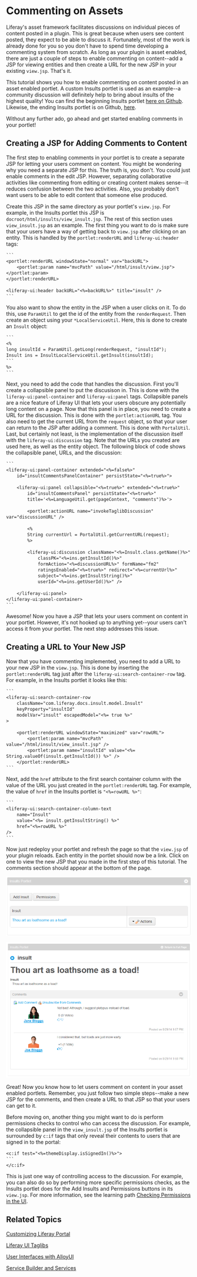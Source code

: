 # Commenting on Assets

Liferay's asset framework facilitates discussions on individual pieces of 
content posted in a plugin. This is great because when users see content posted, 
they expect to be able to discuss it. Fortunately, most of the work is already 
done for you so you don't have to spend time developing a commenting system from 
scratch. As long as your plugin is asset enabled, there are just a couple of 
steps to enable commenting on content--add a JSP for viewing entities and then 
create a URL for the new JSP in your existing `view.jsp`. That's it. 

This tutorial shows you how to enable commenting on content posted in an asset 
enabled portlet. A custom Insults portlet is used as an example--a community 
discussion will definitely help to bring about insults of the highest quality! 
You can find the beginning Insults portlet [here on Github](https://github.com/liferay/liferay-docs/tree/assetfw-tutorials/develop/tutorials/code/asset-framework/begin).
Likewise, the ending Insults portlet is on Github, [here](https://github.com/liferay/liferay-docs/tree/assetfw-tutorials/develop/tutorials/code/asset-framework/comments/end).

Without any further ado, go ahead and get started enabling comments in your 
portlet!

## Creating a JSP for Adding Comments to Content

The first step to enabling comments in your portlet is to create a separate JSP 
for letting your users comment on content. You might be wondering why you need a 
separate JSP for this. The truth is, you don't. You could just enable comments 
in the edit JSP. However, separating collaborative activities like commenting 
from editing or creating content makes sense--it reduces confusion between the 
two activities. Also, you probably don't want users to be able to edit content 
that someone else produced.

Create this JSP in the same directory as your portlet's `view.jsp`. For example, 
in the Insults portlet this JSP is `docroot/html/insults/view_insult.jsp`. The 
rest of this section uses `view_insult.jsp` as an example. The first thing you 
want to do is make sure that your users have a way of getting back to `view.jsp` 
after clicking on an entity. This is handled by the `portlet:renderURL` and 
`liferay-ui:header` tags:

    ```
    <portlet:renderURL windowState="normal" var="backURL">
        <portlet:param name="mvcPath" value="/html/insult/view.jsp"></portlet:param>
    </portlet:renderURL>

    <liferay-ui:header backURL="<%=backURL%>" title="insult" />
    ```
    
You also want to show the entity in the JSP when a user clicks on it. To do 
this, use `ParamUtil` to get the id of the entity from the `renderRequest`. Then 
create an object using your `*LocalServiceUtil`. Here, this is done to create an 
`Insult` object:

    ```
    <%
    long insultId = ParamUtil.getLong(renderRequest, "insultId");
    Insult ins = InsultLocalServiceUtil.getInsult(insultId);
    ```
    %>
    ```

Next, you need to add the code that handles the discussion. First you'll create 
a collapsible panel to put the discusison in. This is done with the 
`liferay-ui:panel-container` and `liferay-ui:panel` tags. Collapsible panels are 
a nice feature of Liferay UI that lets your users obscure any potentially long 
content on a page. Now that this panel is in place, you need to create a URL for 
the discussion. This is done with the `portlet:actionURL` tag. You also need to 
get the current URL from the `request` object, so that your user can return to 
the JSP after adding a comment. This is done with `PortalUtil`. Last, but 
certainly not least, is the implementation of the discussion itself with the 
`liferay-ui:discussion` tag. Note that the URLs you created are used here, as 
well as the entity object. The following block of code shows the collapsible 
panel, URLs, and the discussion:

    ```
    <liferay-ui:panel-container extended="<%=false%>"
        id="insultCommentsPanelContainer" persistState="<%=true%>">
	
        <liferay-ui:panel collapsible="<%=true%>" extended="<%=true%>"
            id="insultCommentsPanel" persistState="<%=true%>"
            title='<%=LanguageUtil.get(pageContext, "comments")%>'>
	
            <portlet:actionURL name="invokeTaglibDiscussion" var="discussionURL" />
			
            <%
            String currentUrl = PortalUtil.getCurrentURL(request);
            %>
	
            <liferay-ui:discussion className="<%=Insult.class.getName()%>"
                classPK="<%=ins.getInsultId()%>"
                formAction="<%=discussionURL%>" formName="fm2"
                ratingsEnabled="<%=true%>" redirect="<%=currentUrl%>"
                subject="<%=ins.getInsultString()%>"
                userId="<%=ins.getUserId()%>" />

        </liferay-ui:panel>
    </liferay-ui:panel-container>
    ```

Awesome! Now you have a JSP that lets your users comment on content in your 
portlet. However, it's not hooked up to anything yet--your users can't access it 
from your portlet. The next step addresses this issue.

## Creating a URL to Your New JSP

Now that you have commenting implemented, you need to add a URL to your new JSP 
in the `view.jsp`. This is done by inserting the `portlet:renderURL` tag just 
after the `liferay-ui:search-container-row` tag. For example, in the Insults 
portlet it looks like this:

    ```
    <liferay-ui:search-container-row
        className="com.liferay.docs.insult.model.Insult"
        keyProperty="insultId"
        modelVar="insult" escapedModel="<%= true %>"
    >
    
        <portlet:renderURL windowState="maximized" var="rowURL">
            <portlet:param name="mvcPath" value="/html/insult/view_insult.jsp" />
            <portlet:param name="insultId" value="<%= String.valueOf(insult.getInsultId()) %>" />
        </portlet:renderURL>
    ```

Next, add the `href` attribute to the first search container column with the 
value of the URL you just created in the `portlet:renderURL` tag. For example, 
the value of `href` in the Insults portlet is `"<%=rowURL %>"`:

    ```
    <liferay-ui:search-container-column-text
        name="Insult"
        value="<%= insult.getInsultString() %>"
        href="<%=rowURL %>"
    />
    ```

Now just redeploy your portlet and refresh the page so that the `view.jsp` of 
your plugin reloads. Each entity in the portlet should now be a link. Click on 
one to view the new JSP that you made in the first step of this tutorial. The 
comments section should appear at the bottom of the page.

![Figure 1: Entities in portlets appear as links after implementing comments.](../../images/asset-fw-comments-link.png)

![Figure 2: The new JSP lets users comment on content in your portlet.](../../images/asset-fw-comments.png)

Great! Now you know how to let users comment on content in your asset enabled 
portlets. Remember, you just follow two simple steps--make a new JSP for the 
comments, and then create a URL to that JSP so that your users can get to it.

Before moving on, another thing you might want to do is perform permissions 
checks to control who can access the discussion. For example, the collapsible 
panel in the `view_insult.jsp` of the Insults portlet is surrounded by `c:if` 
tags that only reveal their contents to users that are signed in to the portal:

    <c:if test="<%=themeDisplay.isSignedIn()%>">
    ```
    </c:if>

This is just one way of controlling access to the discussion. For example, you 
can also do so by performing more specific permissions checks, as the Insults 
portlet does for the Add Insults and Permissions buttons in its `view.jsp`. For 
more information, see the learning path [Checking Permissions in the UI](/learning-paths/-/knowledge_base/6-2/checking-for-permissions-in-the-ui).

## Related Topics

[Customizing Liferay Portal](/tutorials/-/knowledge_base/6-2/customizing-liferay-portal)

[Liferay UI Taglibs](/tutorials/-/knowledge_base/6-2/liferay-ui-taglibs)

[User Interfaces with AlloyUI](/tutorials/-/knowledge_base/6-2/alloyui)

[Service Builder and Services](/tutorials/-/knowledge_base/6-2/service-builder)
